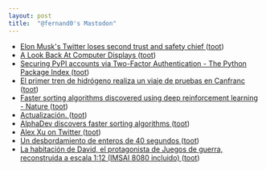```yaml
---
layout: post
title:  "@fernand0's Mastodon"
---
```

*  [Elon Musk's Twitter loses second trust and safety chief ](https://www.bbc.com/news/technology-6578632) ([toot](https://mastodon.social/@fernand0/110536404306333368))
*  [A Look Back At Computer Displays ](https://hackaday.com/2023/05/21/a-look-back-at-computer-displays) ([toot](https://mastodon.social/@fernand0/110536178606339550))
*  [Securing PyPI accounts via Two-Factor Authentication - The Python Package Index ](https://blog.pypi.org/posts/2023-05-25-securing-pypi-with-2fa) ([toot](https://mastodon.social/@fernand0/110536036537268363))
*  [El primer tren de hidrógeno realiza un viaje de pruebas en Canfranc ](https://aragondigital.es/huesca/2023/06/06/el-primer-tren-de-hidrogeno-realiza-un-viaje-de-pruebas-en-canfranc) ([toot](https://mastodon.social/@fernand0/110535627480541519))
*  [Faster sorting algorithms discovered using deep reinforcement learning - Nature ](https://www.nature.com/articles/s41586-023-06004-) ([toot](https://mastodon.social/@fernand0/110532677709349640))
*  [Actualización. ](https://avecesunafoto.wordpress.com/2023/06/12/actualizacion) ([toot](https://mastodon.social/@fernand0/110532490280934723))
*  [AlphaDev discovers faster sorting algorithms ](https://www.deepmind.com/blog/alphadev-discovers-faster-sorting-algorithm) ([toot](https://mastodon.social/@fernand0/110532425778996301))
*  [Alex Xu on Twitter ](https://twitter.com/alexxubyte/status/166646224261391564) ([toot](https://mastodon.social/@fernand0/110532154544958830))
*  [Un desbordamiento de enteros de 40 segundos ](https://fernand0.github.io//codigo-cohetes) ([toot](https://mastodon.social/@fernand0/110532025847710642))
*  [La habitación de David, el protagonista de Juegos de guerra, reconstruida a escala 1:12 (IMSAI 8080 incluido) ](https://www.microsiervos.com/archivo/peliculas-tv/habitacion-david-juegos-de-guerra-escala-112-imsai-8080.htm) ([toot](https://mastodon.social/@fernand0/110531882536033362))
